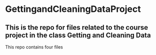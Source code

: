 # GettingandCleaningDataProject
## This is the repo for files related to the course project in the class Getting and Cleaning Data

This repo contains four files

